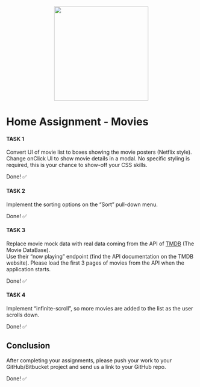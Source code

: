 <br/>
<p align="center">
  <img src="https://upload.wikimedia.org/wikipedia/commons/thumb/7/71/Powtoon_logologiFooter_logo.svg/1200px-Powtoon_logologiFooter_logo.svg.png" width="250px" />
</p>

# Home Assignment - Movies



#### TASK 1
Convert UI of movie list to boxes showing the movie posters (Netflix style). Change onClick UI to show movie details in a modal.
No specific styling is required, this is your chance to show-off your CSS skills.



Done! ✅



#### TASK 2
Implement the sorting options on the “Sort” pull-down menu.

Done! ✅

#### TASK 3

Replace movie mock data with real data coming from the API of [TMDB](https://www.themoviedb.org/) (The Movie DataBase).  
Use their “now playing” endpoint (find the API documentation on the TMDB website).
Please load the first 3 pages of movies from the API when the application starts.

Done! ✅

#### TASK 4

Implement “infinite-scroll”, so more movies are added to the list as the user scrolls down.

Done! ✅

## Conclusion

After completing your assignments, please push your work to your GitHub/Bitbucket project and send us a link to your GitHub repo.

Done! ✅
